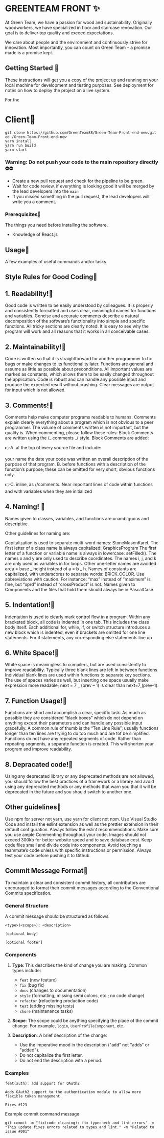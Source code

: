 # GREENTEAM FRONT ✨

At Green Team, we have a passion for wood and sustainability. Originally woodworkers, we have specialized in floor and staircase renovation. Our goal is to deliver top quality and exceed expectations.

We care about people and the environment and continuously strive for innovation. Most importantly, you can count on Green Team – a promise made is a promise kept.

## Getting Started 🚀

These instructions will get you a copy of the project up and running on your local machine for development and testing purposes. See deployment for notes on how to deploy the project on a live system.

For the

# Client🌟

```
git clone https://github.com/GreenTeam88/Green-Team-Front-end-new.git
cd /Green-Team-Front-end-new
yarn install
yarn run build
yarn start

```

### Warning: Do not push your code to the main repository directly ⛔️⛔️

- Create a new pull request and check for the pipeline to be green.
- Wait for code review, if everything is looking good it will be merged by the lead developers into the `main`
- If you missed something in the pull request, the lead developers will write you a comment.

### Prerequisites🌟

The things you need before installing the software.

- Knowledge of React.js

## Usage🌟

A few examples of useful commands and/or tasks.

## Style Rules for Good Coding🌟

## 1. Readability!🌟

Good code is written to be easily understood by colleagues. It is properly and consistently formatted and uses clear, meaningful names for functions and variables. Concise and accurate comments describe a natural decomposition of the software’s functionality into simple and specific functions. All tricky sections are clearly noted. It is easy to see why the program will work and all reasons that it works in all conceivable cases.

## 2. Maintainability!🌟

Code is written so that it is straightforward for another programmer to fix bugs or make changes to its functionality later. Functions are general and assume as little as possible about preconditions. All important values are marked as constants, which allows them to be easily changed throughout the application. Code is robust and can handle any possible input and produce the expected result without crashing. Clear messages are output for input which is not allowed.

## 3. Comments!🌟

Comments help make computer programs readable to humans. Comments explain clearly everything about a program which is not obvious to a peer programmer. The volume of comments written is not important, but the quality is. When commenting, please follow these rules: Block Comments are written using the /_ comments _/ style. Block Comments are added:

👉A. at the top of every source file and include:

your name
the date your code was written
an overall description of the purpose of that program.
B. before functions with a description of the function’s purpose; these can be omitted for very short, obvious functions only.

👉C. inline, as //comments. Near important lines of code within functions and with variables when they are initialized

## 4. Naming! 🌟

Names given to classes, variables, and functions are unambiguous and descriptive.

Other guidelines for naming are:

Capitalization is used to separate multi-word names: StoneMasonKarel.
The first letter of a class name is always capitalized: GraphicsProgram
The first letter of a function or variable name is always in lowercase: setFilled().
The names x and y are only used to describe coordinates.
The names i, j, and k are only used as variables in for loops.
Other one-letter names are avoided: area = base _ height instead of a = b _ h.
Names of constants are capitalized, with underscores to separate words: BRICK_COLOR.
Use abbreviations with caution. For instance: “max” instead of “maximum” is fine, but “xprd” instead of “crossProduct” is not.
Names given to Components and the files that hold them should always be in PascalCase.

## 5. Indentation!🌟

Indentation is used to clearly mark control flow in a program. Within any bracketed block, all code is indented in one tab. This includes the class body itself. Each additional for, while, if, or switch structure introduces a new block which is indented, even if brackets are omitted for one line statements. For if statements, any corresponding else statements line up

## 6. White Space!🌟

White space is meaningless to compilers, but are used consistently to improve readability. Typically three blank lines are left in between functions. Individual blank lines are used within functions to separate key sections. The use of spaces varies as well, but inserting one space usually make expression more readable; next = 7 _ (prev – 1) is clear than next=7_(prev-1).

## 7. Function Usage!🌟

Functions are short and accomplish a clear, specific task. As much as possible they are considered “black boxes” which do not depend on anything except their parameters and can handle any possible input gracefully. A common rule of thumb is the “Ten Line Rule”; usually functions longer than ten lines are trying to do too much and are tof be simplified. Functions do not have any repeated segments of code. Rather than repeating segments, a separate function is created. This will shorten your program and improve readability.

## 8. Depracated code!🌟

Using any deprecated library or any deprecated methods are not allowed, you should follow the best practices of a framework or a library and avoid using any deprecated methods or any methods that warn you that it will be deprecated in the future and you should switch to another one.

## Other guidelines🌟

Use npm for server not yarn, use yarn for client not npm.
Use Visual Studio Code and install the eslint extension as well as the prettier extension in their default configuration. Always follow the eslint recommendations.
Make sure you use ample Commenting throughout your code.
Images should not exceed 300kb for better website speed and to save database cost.
Keep code files small and divide code into components.
Avoid touching a teammate’s code unless with specific instructions or permission.
Always test your code before pushing it to Github.

## Commit Message Format🌟

To maintain a clear and consistent commit history, all contributors are encouraged to format their commit messages according to the Conventional Commits specification.

### General Structure

A commit message should be structured as follows:

```
<type>(<scope>): <description>

[optional body]

[optional footer]
```

### Components

1. **Type**: This describes the kind of change you are making. Common types include:

   - `feat` (new feature)
   - `fix` (bug fix)
   - `docs` (changes to documentation)
   - `style` (formatting, missing semi colons, etc.; no code change)
   - `refactor` (refactoring production code)
   - `test` (adding missing tests)
   - `chore` (maintenance tasks)

2. **Scope**:
   The scope could be anything specifying the place of the commit change. For example, `login`, `UserProfileComponent`, etc.

3. **Description**:
   A brief description of the change:
   - Use the imperative mood in the description ("add" not "adds" or "added").
   - Do not capitalize the first letter.
   - Do not end the description with a period.

### Examples

```
feat(auth): add support for OAuth2

Adds OAuth2 support to the authentication module to allow more flexible token management.

Fixes #123
```

Example commit command message

```
git commit -m "fix(code cleaning): fix typecheck and lint errors" -m "This update fixes errors related to types and lint." -m "Related to issue #001"
```
